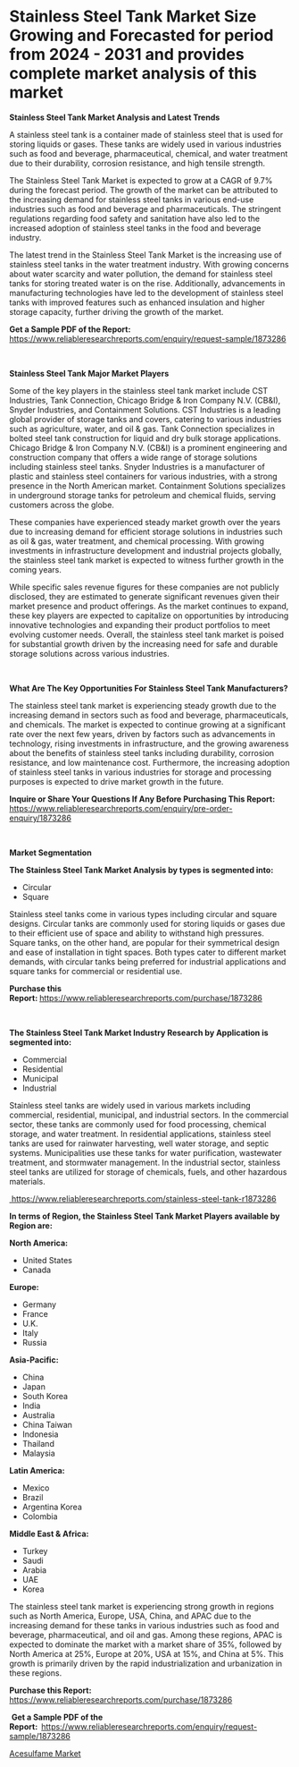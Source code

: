 <p><h1>Stainless Steel Tank Market Size Growing and Forecasted for period from 2024 - 2031 and provides complete market analysis of this market</h1></p><p><strong>Stainless Steel Tank Market Analysis and Latest Trends</strong></p>
<p><p>A stainless steel tank is a container made of stainless steel that is used for storing liquids or gases. These tanks are widely used in various industries such as food and beverage, pharmaceutical, chemical, and water treatment due to their durability, corrosion resistance, and high tensile strength.</p><p>The Stainless Steel Tank Market is expected to grow at a CAGR of 9.7% during the forecast period. The growth of the market can be attributed to the increasing demand for stainless steel tanks in various end-use industries such as food and beverage and pharmaceuticals. The stringent regulations regarding food safety and sanitation have also led to the increased adoption of stainless steel tanks in the food and beverage industry.</p><p>The latest trend in the Stainless Steel Tank Market is the increasing use of stainless steel tanks in the water treatment industry. With growing concerns about water scarcity and water pollution, the demand for stainless steel tanks for storing treated water is on the rise. Additionally, advancements in manufacturing technologies have led to the development of stainless steel tanks with improved features such as enhanced insulation and higher storage capacity, further driving the growth of the market.</p></p>
<p><strong>Get a Sample PDF of the Report:&nbsp;</strong> <a href="https://www.reliableresearchreports.com/enquiry/request-sample/1873286">https://www.reliableresearchreports.com/enquiry/request-sample/1873286</a></p>
<p>&nbsp;</p>
<p><strong>Stainless Steel Tank Major Market Players</strong></p>
<p><p>Some of the key players in the stainless steel tank market include CST Industries, Tank Connection, Chicago Bridge & Iron Company N.V. (CB&I), Snyder Industries, and Containment Solutions. CST Industries is a leading global provider of storage tanks and covers, catering to various industries such as agriculture, water, and oil & gas. Tank Connection specializes in bolted steel tank construction for liquid and dry bulk storage applications. Chicago Bridge & Iron Company N.V. (CB&I) is a prominent engineering and construction company that offers a wide range of storage solutions including stainless steel tanks. Snyder Industries is a manufacturer of plastic and stainless steel containers for various industries, with a strong presence in the North American market. Containment Solutions specializes in underground storage tanks for petroleum and chemical fluids, serving customers across the globe.</p><p>These companies have experienced steady market growth over the years due to increasing demand for efficient storage solutions in industries such as oil & gas, water treatment, and chemical processing. With growing investments in infrastructure development and industrial projects globally, the stainless steel tank market is expected to witness further growth in the coming years.</p><p>While specific sales revenue figures for these companies are not publicly disclosed, they are estimated to generate significant revenues given their market presence and product offerings. As the market continues to expand, these key players are expected to capitalize on opportunities by introducing innovative technologies and expanding their product portfolios to meet evolving customer needs. Overall, the stainless steel tank market is poised for substantial growth driven by the increasing need for safe and durable storage solutions across various industries.</p></p>
<p>&nbsp;</p>
<p><strong>What Are The Key Opportunities For Stainless Steel Tank Manufacturers?</strong></p>
<p><p>The stainless steel tank market is experiencing steady growth due to the increasing demand in sectors such as food and beverage, pharmaceuticals, and chemicals. The market is expected to continue growing at a significant rate over the next few years, driven by factors such as advancements in technology, rising investments in infrastructure, and the growing awareness about the benefits of stainless steel tanks including durability, corrosion resistance, and low maintenance cost. Furthermore, the increasing adoption of stainless steel tanks in various industries for storage and processing purposes is expected to drive market growth in the future.</p></p>
<p><strong>Inquire or Share Your Questions If Any Before Purchasing This Report:</strong> <a href="https://www.reliableresearchreports.com/enquiry/pre-order-enquiry/1873286">https://www.reliableresearchreports.com/enquiry/pre-order-enquiry/1873286</a></p>
<p>&nbsp;</p>
<p><strong>Market Segmentation</strong></p>
<p><strong>The Stainless Steel Tank Market Analysis by types is segmented into:</strong></p>
<p><ul><li>Circular</li><li>Square</li></ul></p>
<p><p>Stainless steel tanks come in various types including circular and square designs. Circular tanks are commonly used for storing liquids or gases due to their efficient use of space and ability to withstand high pressures. Square tanks, on the other hand, are popular for their symmetrical design and ease of installation in tight spaces. Both types cater to different market demands, with circular tanks being preferred for industrial applications and square tanks for commercial or residential use.</p></p>
<p><strong>Purchase this Report:&nbsp;</strong><a href="https://www.reliableresearchreports.com/purchase/1873286">https://www.reliableresearchreports.com/purchase/1873286</a></p>
<p>&nbsp;</p>
<p><strong>The Stainless Steel Tank Market Industry Research by Application is segmented into:</strong></p>
<p><ul><li>Commercial</li><li>Residential</li><li>Municipal</li><li>Industrial</li></ul></p>
<p><p>Stainless steel tanks are widely used in various markets including commercial, residential, municipal, and industrial sectors. In the commercial sector, these tanks are commonly used for food processing, chemical storage, and water treatment. In residential applications, stainless steel tanks are used for rainwater harvesting, well water storage, and septic systems. Municipalities use these tanks for water purification, wastewater treatment, and stormwater management. In the industrial sector, stainless steel tanks are utilized for storage of chemicals, fuels, and other hazardous materials.</p></p>
<p><a href="https://www.reliableresearchreports.com/stainless-steel-tank-r1873286">&nbsp;https://www.reliableresearchreports.com/stainless-steel-tank-r1873286</a></p>
<p><strong>In terms of Region, the Stainless Steel Tank Market Players available by Region are:</strong></p>
<p>
    <p> <strong> North America: </strong>
        <ul>
            <li>United States</li>
            <li>Canada</li>
        </ul>
        </p> 
    <p> <strong> Europe: </strong>
        <ul>
            <li>Germany</li>
            <li>France</li>
            <li>U.K.</li>
            <li>Italy</li>
            <li>Russia</li>
        </ul>
        </p> 
    <p> <strong> Asia-Pacific: </strong>
        <ul>
            <li>China</li>
            <li>Japan</li>
            <li>South Korea</li>
            <li>India</li>
            <li>Australia</li>
            <li>China Taiwan</li>
            <li>Indonesia</li>
            <li>Thailand</li>
            <li>Malaysia</li>
        </ul>
        </p> 
    <p> <strong> Latin America: </strong>
        <ul>
            <li>Mexico</li>
            <li>Brazil</li>
            <li>Argentina Korea</li>
            <li>Colombia</li>
        </ul>
        </p> 
    <p> <strong> Middle East & Africa: </strong>
        <ul>
            <li>Turkey</li>
            <li>Saudi</li>
            <li>Arabia</li>
            <li>UAE</li>
            <li>Korea</li>
        </ul>
    </p>
    </p>
<p><p>The stainless steel tank market is experiencing strong growth in regions such as North America, Europe, USA, China, and APAC due to the increasing demand for these tanks in various industries such as food and beverage, pharmaceutical, and oil and gas. Among these regions, APAC is expected to dominate the market with a market share of 35%, followed by North America at 25%, Europe at 20%, USA at 15%, and China at 5%. This growth is primarily driven by the rapid industrialization and urbanization in these regions.</p></p>
<p><strong>Purchase this Report: </strong><a href="https://www.reliableresearchreports.com/purchase/1873286">https://www.reliableresearchreports.com/purchase/1873286</a></p>
<p>&nbsp;<strong>Get a Sample PDF of the Report:&nbsp;&nbsp;</strong><a href="https://www.reliableresearchreports.com/enquiry/request-sample/1873286">https://www.reliableresearchreports.com/enquiry/request-sample/1873286</a></p>
<p><strong></strong></p>
<p><p><a href="https://meowing-canidae-761.notion.site/Acesulfame-Market-Offer-Valuable-Insights-into-Market-Size-Market-Share-Market-Trends-and-Project-bf72c764443a4010b9b82f38f255f84e">Acesulfame Market</a></p></p>